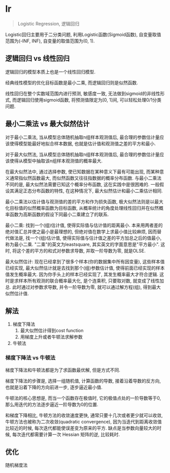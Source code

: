 # lr

> Logistic Regression, 逻辑回归

Logistic回归主要用于二分类问题, 利用Logistic函数(Sigmoid函数), 自变量取值范围为(-INF, INF), 自变量的取值范围为(0, 1).

## 逻辑回归 vs 线性回归

逻辑回归的模型本质上也是一个线性回归模型.

经典线性模型的优化目标函数是最小二乘, 而逻辑回归则是似然函数.

线性回归在整个实数域范围内进行预测, 敏感度一致, 无法做到sigmoid的非线性形式, 而逻辑回归使用sigmoid函数, 将预测值限定为[0, 1]间, 可以轻松处理0/1分类问题.

## 最小二乘法 vs 最大似然估计

对于最小二乘法, 当从模型总体随机抽取n组样本观测值后, 最合理的参数估计量应该使得模型能最好地拟合样本数据, 也就是估计值和观测值之差的平方和最小.

对于最大似然法, 当从模型总体随机抽取n组样本观测值后, 最合理的参数估计量应该使得从模型中抽取该n组样本观测值的概率最大.

在最大似然法中, 通过选择参数, 使已知数据在某种意义下最有可能出现, 而某种意义通常指似然函数最大, 而似然函数又往往指数据的概率分布函数. 与最小二乘法不同的是, 最大似然法需要已知这个概率分布函数, 这在实践中是很困难的. 一般假设其满足正态分布函数的特性, 在这种情况下, 最大似然估计和最小二乘估计相同.

最小二乘法以估计值与观测值的差的平方和作为损失函数, 极大似然法则是以最大化目标值的似然概率函数为目标函数, 从概率统计的角度处理线性回归并在似然概率函数为高斯函数的假设下同最小二乘建立了的联系.

最小二乘: 找到一个(组)估计值, 使得实际值与估计值的距离最小. 本来用两者差的绝对值汇总并使之最小是最理想的, 但绝对值在数学上求最小值比较麻烦, 因而替代做法是, 找一个(组)估计值, 使得实际值与估计值之差的平方加总之后的值最小, 称为最小二乘. "二乘"的英文为leastsquare, 其实英文的字面意思是"平方最小". 这时, 将这个差的平方的和式对参数求导数, 并取一阶导数为零, 就是OLSE.

最大似然估计: 现在已经拿到了很多个样本(你的数据集中所有因变量), 这些样本值已经实现, 最大似然估计就是去找到那个(组)参数估计值, 使得前面已经实现的样本值发生概率最大. 因为你手头上的样本已经实现了, 其发生概率最大才符合逻辑. 这时是求样本所有观测的联合概率最大化, 是个连乘积, 只要取对数, 就变成了线性加总. 此时通过对参数求导数, 并令一阶导数为零, 就可以通过解方程(组), 得到最大似然估计值.

## 解法

1. 梯度下降法
    1. 最大似然估计得到cost function
    1. 用梯度上升或者牛顿法求解参数
1. 牛顿法

### 梯度下降法 vs 牛顿法

梯度下降法和牛顿法都是为了求函数最优解, 但是方式不同.

梯度下降法的步骤是, 选择一组随机值, 计算函数的导数, 接着沿着导数的反方向, 也就是沿着下降的方向前进一步, 逐步逼近最小值.

牛顿法的核心思想是, 而当一个函数存在极值时, 它的极值点处的一阶导数等于0, 那么用迭代的方法逐步逼近一阶导数为0的位置.

和梯度下降相比, 牛顿方法的收敛速度更快, 通常只要十几次或者更少就可以收敛, 牛顿方法也被称为二次收敛(quadratic convergence), 因为当迭代到距离收敛值比较近的时候, 每次迭代都能使误差变为原来的平方. 缺点是当参数向量较大的时候, 每次迭代都需要计算一次 Hessian 矩阵的逆, 比较耗时.

## 优化

随机梯度法

